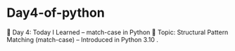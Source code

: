 # Day4-of-python
📅 Day 4: Today I Learned – match-case in Python 🐍 Topic: Structural Pattern Matching (match-case) – Introduced in Python 3.10  .
